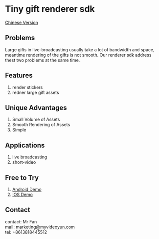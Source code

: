 # Tiny gift renderer sdk

[Chinese Version](README.md)

## Problems

Large gifts in live-broadcasting usually take a lot of bandwidth and space, meantime rendering of the gifts is not smooth. Our renderer sdk address thest two problems at the same time.

## Features

1. render stickers
2. redner large gift assets

## Unique Advantages

1. Small Volume of Assets
2. Smooth Rendering of Assets
3. Simple

## Applications

1. live broadcasting
2. short-video

## Free to Try

1. [Android Demo](https://github.com/myvideoyun/TinyGiftRendererAndroid)
2. [IOS Demo](https://github.com/myvideoyun/TinyGiftRendererIOS)

## Contact

contact: Mr Fan  
mail: marketing@myvideoyun.com  
tel: +8613818445512  
